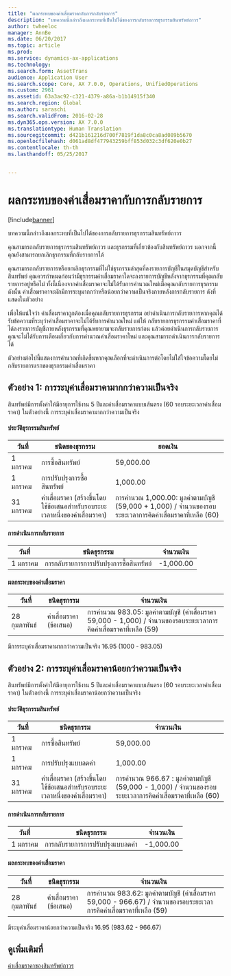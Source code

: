 ```yaml
---
title: "ผลกระทบของค่าเสื่อมราคากับการกลับรายการ"
description: "บทความนี้กล่าวถึงผลกระทบที่เป็นไปได้ของการกลับรายการธุรกรรมสินทรัพย์ถาวร"
author: twheeloc
manager: AnnBe
ms.date: 06/20/2017
ms.topic: article
ms.prod: 
ms.service: dynamics-ax-applications
ms.technology: 
ms.search.form: AssetTrans
audience: Application User
ms.search.scope: Core, AX 7.0.0, Operations, UnifiedOperations
ms.custom: 2961
ms.assetid: 63a3ac92-c321-4379-a86a-b1b14915f340
ms.search.region: Global
ms.author: saraschi
ms.search.validFrom: 2016-02-28
ms.dyn365.ops.version: AX 7.0.0
ms.translationtype: Human Translation
ms.sourcegitcommit: d421b161216d700f7819f1da8c0ca8ad089b5670
ms.openlocfilehash: d061ad8df477943259bff853d032c3df620e0b27
ms.contentlocale: th-th
ms.lasthandoff: 05/25/2017


---
```


# <a name="depreciation-effects-with-reversals"></a>ผลกระทบของค่าเสื่อมราคากับการกลับรายการ

[!include[banner](../includes/banner.md)]


บทความนี้กล่าวถึงผลกระทบที่เป็นไปได้ของการกลับรายการธุรกรรมสินทรัพย์ถาวร 

คุณสามารถกลับรายการธุรกรรมสินทรัพย์ถาวร และธุรกรรมที่เกี่ยวข้องกับสินทรัพย์ถาวร นอกจากนี้คุณยังสามารถยกเลิกธุรกรรมที่กลับรายการได้ 

คุณสามารถกลับรายการหรือยกเลิกธุรกรรมที่ไม่ใช่ธุรกรรมล่าสุดที่ลงรายการบัญชีในสมุดบัญชีสำหรับสินทรัพย์ คุณควรกำหนดก่อนว่ามีธุรกรรมค่าเสื่อมราคาใดจะลงรายการบัญชีหลังจากธุรกรรมที่คุณกลับรายการอยู่หรือไม่ ทั้งนี้เนื่องจากค่าเสื่อมราคาจะไม่ได้รับการคำนวณใหม่เมื่อคุณกลับรายการธุรกรรม ดังนั้น ค่าเสื่อมราคาจะมักมีการระบุมากกว่าหรือน้อยกว่าความเป็นจริงภายหลังการกลับรายการ ดังที่แสดงในตัวอย่าง 

เพื่อให้แน่ใจว่า ค่าเสื่อมราคาถูกต้องเมื่อคุณกลับรายการธุรกรรม อย่าดำเนินการกลับรายการหากคุณได้รับข้อความที่ระบุว่าค่าเสื่อมราคาจะไม่ได้รับการคำนวณใหม่ แต่ให้ กลับรายการธุรกรรมค่าเสื่อมราคาที่ได้ลงรายการบัญชีภายหลังธุรกรรมที่คุณพยายามจะกลับรายการก่อน แล้วค่อยดำเนินการกลับรายการ คุณจะไม่ได้รับการเตือนเกี่ยวกับการคำนวณค่าเสื่อมราคาใหม่ และคุณสามารถดำเนินการกลับรายการได้ 

ตัวอย่างต่อไปนี้แสดงการคำนวณที่เกิดขึ้นหากคุณเลือกที่จะดำเนินการต่อโดยไม่ใส่ใจข้อความโดยไม่กลับรายการแรกของธุรกรรมค่าเสื่อมราคา

## <a name="example-1-depreciation-is-overstated"></a>ตัวอย่าง 1: การระบุค่าเสื่อมราคามากกว่าความเป็นจริง
สินทรัพย์มีการตั้งค่าให้มีอายุการใช้งาน 5 ปีและค่าเสื่อมราคาแบบเส้นตรง (60 รอบระยะเวลาค่าเสื่อมราคา) ในตัวอย่างนี้ การระบุค่าเสื่อมราคามากกว่าความเป็นจริง
#### <a name="asset-transaction-history"></a>ประวัติธุรกรรมสินทรัพย์

| วันที่       | ชนิดของธุรกรรม                                                          | ยอดเงิน                                    |
|------------|---------------------------------------------------------------------------|-------------------------------------------|
| 1 มกราคม  | การซื้อสินทรัพย์                                                               | 59,000.00                                 |
| 1 มกราคม  | การปรับปรุงการซื้อสินทรัพย์                                                    | 1,000.00                                  |
| 31 มกราคม | ค่าเสื่อมราคา (สร้างขึ้นโดยใช้ข้อเสนอสำหรับรอบระยะเวลาหนึ่งของค่าเสื่อมราคา) | การคำนวณ 1,000.00: มูลค่าตามบัญชี (59,000 + 1,000) / จำนวนของรอบระยะเวลาการคิดค่าเสื่อมราคาที่เหลือ (60) |

#### <a name="reversal-action"></a>การดำเนินการกลับรายการ

| วันที่      | ชนิดธุรกรรม                | จำนวนเงิน    |
|-----------|---------------------------------|-----------|
| 1 มกราคม | การกลับรายการการปรับปรุงการซื้อสินทรัพย์ | -1,000.00 |

#### <a name="depreciation-effect"></a>ผลกระทบของค่าเสื่อมราคา

| วันที่        | ชนิดธุรกรรม        | จำนวนเงิน                                                                                |
|-------------|-------------------------|---------------------------------------------------------------------------------------|
| 28 กุมภาพันธ์ | ค่าเสื่อมราคา (ข้อเสนอ) | การคำนวณ 983.05: มูลค่าตามบัญชี (ค่าเสื่อมราคา 59,000 - 1,000) / จำนวนของรอบระยะเวลาการคิดค่าเสื่อมราคาที่เหลือ (59) |

มีการระบุค่าเสื่อมราคามากกว่าความเป็นจริง 16.95 (1000 - 983.05)

## <a name="example-2-depreciation-is-understated"></a>ตัวอย่าง 2: การระบุค่าเสื่อมราคาน้อยกว่าความเป็นจริง
สินทรัพย์มีการตั้งค่าให้มีอายุการใช้งาน 5 ปีและค่าเสื่อมราคาแบบเส้นตรง (60 รอบระยะเวลาค่าเสื่อมราคา) ในตัวอย่างนี้ การระบุค่าเสื่อมราคาน้อยกว่าความเป็นจริง
#### <a name="asset-transaction-history"></a>ประวัติธุรกรรมสินทรัพย์

| วันที่       | ชนิดธุรกรรม                                                          | จำนวนเงิน                                      |
|------------|---------------------------------------------------------------------------|---------------------------------------------|
| 1 มกราคม  | การซื้อสินทรัพย์                                                               | 59,000.00                                   |
| 1 มกราคม  | การปรับปรุงแบบลดค่า                                                     | 1,000.00                                    |
| 31 มกราคม | ค่าเสื่อมราคา (สร้างขึ้นโดยใช้ข้อเสนอสำหรับรอบระยะเวลาหนึ่งของค่าเสื่อมราคา) | การคำนวณ 966.67 : มูลค่าตามบัญชี (59,000 - 1,000) / จำนวนของรอบระยะเวลาการคิดค่าเสื่อมราคาที่เหลือ (60) |

#### <a name="reversal-action"></a>การดำเนินการกลับรายการ

| วันที่      | ชนิดธุรกรรม               | จำนวนเงิน    |
|-----------|--------------------------------|-----------|
| 1 มกราคม | การกลับรายการการปรับปรุงแบบลดค่า | -1,000.00 |

#### <a name="depreciation-effect"></a>ผลกระทบของค่าเสื่อมราคา

| วันที่        | ชนิดธุรกรรม        | จำนวนเงิน                                                                                       |
|-------------|-------------------------|----------------------------------------------------------------------------------------------|
| 28 กุมภาพันธ์ | ค่าเสื่อมราคา (ข้อเสนอ) | การคำนวณ 983.62: มูลค่าตามบัญชี (ค่าเสื่อมราคา 59,000 - 966.67) / จำนวนของรอบระยะเวลาการคิดค่าเสื่อมราคาที่เหลือ (59) |

มีระบุค่าเสื่อมราคาน้อยกว่าความเป็นจริง 16.95 (983.62 - 966.67)



<a name="see-also"></a>ดูเพิ่มเติมที่
--------

[ค่าเสื่อมราคาของสินทรัพย์ถาวร](fixed-asset-depreciation.md)




